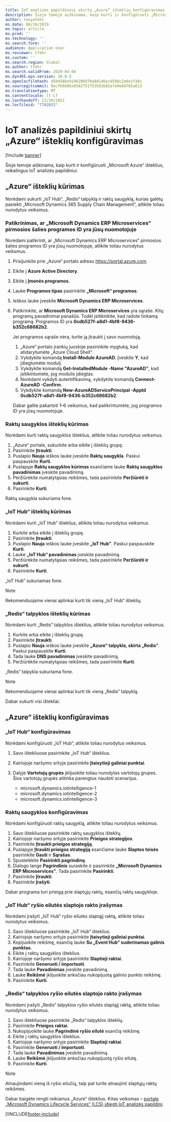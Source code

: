 ```yaml
---
title: IoT analizės papildiniui skirtų „Azure“ išteklių konfigūravimas
description: Šioje temoje aiškinama, kaip kurti ir konfigūruoti „Microsoft Azure“ išteklius, reikalingus IoT analizės papildiniui.
author: tonyafehr
ms.date: 08/16/2019
ms.topic: article
ms.prod: ''
ms.technology: ''
ms.search.form: ''
audience: Application User
ms.reviewer: tfehr
ms.custom: ''
ms.search.region: Global
ms.author: tfehr
ms.search.validFrom: 2020-04-04
ms.dyn365.ops.version: 10.0.5
ms.openlocfilehash: d50458be9196206978a8d146ecd5b8c2a0a1fa8c
ms.sourcegitcommit: 9acfb9ddba9582751f53501b82a7e9e60702a613
ms.translationtype: MT
ms.contentlocale: lt-LT
ms.lasthandoff: 11/10/2021
ms.locfileid: "7782852"
---
```

# <a name="set-up-azure-resources-for-iot-intelligence"></a>IoT analizės papildiniui skirtų „Azure“ išteklių konfigūravimas

[!include [banner](../../includes/banner.md)]

Šioje temoje aiškinama, kaip kurti ir konfigūruoti „Microsoft Azure“ išteklius, reikalingus IoT analizės papildiniui.

## <a name="create-azure-resources"></a>„Azure“ išteklių kūrimas

Norėdami sukurti „IoT Hub“, „Redis“ talpyklą ir raktų saugyklą, kurias galėtų pasiekti „Microsoft Dynamics 365 Supply Chain Management“, atlikite toliau nurodytus veiksmus.

### <a name="verify-that-the-microsoft-dynamics-erp-microservices-first-party-app-id-is-in-your-tenant"></a>Patikrinimas, ar „Microsoft Dynamics ERP Microservices“ pirmosios šalies programos ID yra jūsų nuomotojuje

Norėdami patikrinti, ar „Microsoft Dynamics ERP Microservices“ pirmosios šalies programos ID yra jūsų nuomotojuje, atlikite toliau nurodytus veiksmus.

1. Prisijunkite prie „Azure“ portalo adresu <https://portal.azure.com>.
2. Eikite į **Azure Active Directory**.
3. Eikite į **Įmonės programos**.
4. Lauke **Programos tipas** pasirinkite **„Microsoft“ programos**.
5. Ieškos lauke įveskite **Microsoft Dynamics ERP Microservices**.
6. Patikrinkite, ar **Microsoft Dynamics ERP Microservices** yra sąraše. Kitų programų pavadinimai panašūs. Todėl įsitikinkite, kad radote tinkamą programą. Programos ID yra **0cdb527f-a8d1-4bf8-9436-b352c68682b2**.

    Jei programos sąraše nėra, turite ją įtraukti į savo nuomotoją.

    1. „Azure“ portalo įrankių juostoje pasirinkite mygtuką, kad atidarytumėte „Azure Cloud Shell“.
    2. Vykdykite komandą **Install-Module AzureAD**. Įveskite **Y**, kad įdiegtumėte modulį.
    3. Vykdykite komandą **Get-InstalledModule -Name "AzureAD"**, kad įsitikintumėte, jog modulis įdiegtas.
    4. Norėdami vykdyti autentifikavimą, vykdykite komandą **Connect-AzureAD -Confirm**.
    5. Vykdykite komandą **New-AzureADServicePrincipal -AppId 0cdb527f-a8d1-4bf8-9436-b352c68682b2**.

    Dabar galite pakartoti 1–6 veiksmus, kad patikrintumėte, jog programos ID yra jūsų nuomotojuje.

### <a name="create-a-key-vault-resource"></a>Raktų saugyklos išteklių kūrimas

Norėdami kurti raktų saugyklos išteklius, atlikite toliau nurodytus veiksmus.

1. „Azure“ portale, sukurkite arba eikite į išteklių grupę.
2. Pasirinkite **Įtraukti**.
3. Puslapio **Nauja** ieškos lauke įveskite **Raktų saugykla**. Paskui paspauskite **Kurti**.
4. Puslapyje **Raktų saugyklos kūrimas** esančiame lauke **Raktų saugyklos pavadinimas** įveskite pavadinimą.
5. Peržiūrėkite numatytąsias reikšmes, tada pasirinkite **Peržiūrėti ir sukurti**.
6. Pasirinkite **Kurti**.

Raktų saugykla sukuriama fone.

### <a name="create-an-iot-hub-resource"></a>„IoT Hub“ išteklių kūrimas

Norėdami kurti „IoT Hub“ išteklius, atlikite toliau nurodytus veiksmus.

1. Kurkite arba eikite į išteklių grupę.
2. Pasirinkite **Įtraukti**.
3. Puslapio **Nauja** ieškos lauke įveskite **„IoT Hub”**. Paskui paspauskite **Kurti**.
4. Lauke **„IoT Hub“ pavadinimas** įveskite pavadinimą.
5. Peržiūrėkite numatytąsias reikšmes, tada pasirinkite **Peržiūrėti ir sukurti**.
6. Pasirinkite **Kurti**.

„IoT Hub“ sukuriamas fone.

> [!NOTE]
> Rekomenduojame vienai aplinkai kurti tik vieną „IoT Hub“ išteklių.

### <a name="create-a-redis-cache-resource"></a>„Redis“ talpyklos išteklių kūrimas

Norėdami kurti „Redis“ talpyklos išteklius, atlikite toliau nurodytus veiksmus.

1. Kurkite arba eikite į išteklių grupę.
2. Pasirinkite **Įtraukti**.
3. Puslapio **Nauja** ieškos lauke įveskite **„Azure“ talpykla, skirta „Redis“**. Paskui paspauskite **Kurti**.
4. Tada lauke **DNS pavadinimas** įveskite pavadinimą.
5. Peržiūrėkite numatytąsias reikšmes, tada pasirinkite **Kurti**.

„Redis“ talpykla sukuriama fone.

> [!NOTE]
> Rekomenduojame vienai aplinkai kurti tik vieną „Redis“ talpyklą.

Dabar sukurti visi ištekliai.

## <a name="configure-the-azure-resources"></a>„Azure“ išteklių konfigūravimas

### <a name="configure-the-iot-hub"></a>„IoT Hub“ konfigūravimas

Norėdami konfigūruoti „IoT Hub“, atlikite toliau nurodytus veiksmus.

1. Savo ištekliuose pasirinkite „IoT Hub“ išteklius.
2. Kairiojoje naršymo srityje pasirinkite **Įtaisytieji galiniai punktai**.
3. Dalyje **Vartotojų grupės** įklijuokite toliau nurodytas vartotojų grupes. Šios vartotojų grupės atitinka parengtus naudoti scenarijus.

    + microsoft.dynamics.iotintelligence-1
    + microsoft.dynamics.iotintelligence-2
    + microsoft.dynamics.iotintelligence-3

### <a name="configure-the-key-vault"></a>Raktų saugyklos konfigūravimas

Norėdami konfigūruoti raktų saugyklą, atlikite toliau nurodytus veiksmus.

1. Savo ištekliuose pasirinkite raktų saugyklos išteklių.
2. Kairiojoje naršymo srityje pasirinkite **Prieigos strategijos**.
3. Pasirinkite **Įtraukti prieigos strategiją**.
4. Puslapyje **Įtraukti prieigos strategiją** esančiame lauke **Slaptos teisės** pasirinkite **Gauti** ir **Sąrašas**.
5. Spustelėkite **Pasirinkti pagrindinę**.
6. Dialogo lange **Pagrindinis** suraskite ir pasirinkite **„Microsoft Dynamics ERP Microservices”**. Tada pasirinkite **Pasirinkti**.
7. Pasirinkite **Įtraukti**.
8. Pasirinkite **Įrašyti**.

Dabar programa turi prieigą prie slaptųjų raktų, esančių raktų saugykloje.

### <a name="save-the-iot-hub-connection-string-secret"></a>„IoT Hub“ ryšio eilutės slaptojo rakto įrašymas

Norėdami įrašyti „IoT Hub“ ryšio eilutės slaptąjį raktą, atlikite toliau nurodytus veiksmus.

1. Savo ištekliuose pasirinkite „IoT Hub“ išteklius.
2. Kairiojoje naršymo srityje pasirinkite **Įtaisytieji galiniai punktai**.
3. Kopijuokite reikšmę, esančią lauke **Su „Event Hub“ suderinamas galinis punktas**.
4. Eikite į raktų saugyklos išteklius.
5. Kairiojoje naršymo srityje pasirinkite **Slaptieji raktai**.
6. Pasirinkite **Generuoti / importuoti**.
7. Tada lauke **Pavadinimas** įveskite pavadinimą.
8. Lauke **Reikšmė** įklijuokite anksčiau nukopijuotą galinio punkto reikšmę.
9. Pasirinkite **Kurti**.

### <a name="save-the-redis-cache-connection-string-secret"></a>„Redis“ talpyklos ryšio eilutės slaptojo rakto įrašymas

Norėdami įrašyti „Redis“ talpyklos ryšio eilutės slaptąjį raktą, atlikite toliau nurodytus veiksmus.

1. Savo ištekliuose pasirinkite „Redis“ talpyklos išteklių.
2. Pasirinkite **Prieigos raktai**.
3. Nukopijuokite lauke **Pagrindinė ryšio eilutė** esančią reikšmę.
4. Eikite į raktų saugyklos išteklius.
5. Kairiojoje naršymo srityje pasirinkite **Slaptieji raktai**.
6. Pasirinkite **Generuoti / importuoti**.
7. Tada lauke **Pavadinimas** įveskite pavadinimą.
8. Lauke **Reikšmė** įklijuokite anksčiau nukopijuotą ryšio eilutę.
9. Pasirinkite **Kurti**.

> [!NOTE]
> Atnaujindami vieną iš ryšio eilučių, taip pat turite atnaujinti slaptųjų raktų reikšmes.

Dabar baigėte rengti reikiamus „Azure“ išteklius. Kitas veiksmas – [portale „Microsoft Dynamics Lifecycle Services“ (LCS) įdiegti IoT analizės papildinį](iot-lcs-setup.md).


[!INCLUDE[footer-include](../../includes/footer-banner.md)]
